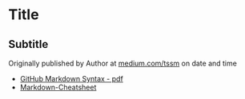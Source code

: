 # Title
## Subtitle


Originally published by Author at [medium.com/tssm]() on date and time

- [GitHub Markdown Syntax - pdf](https://guides.github.com/pdfs/markdown-cheatsheet-online.pdf)
- [Markdown-Cheatsheet](https://github.com/adam-p/markdown-here/wiki/Markdown-Cheatsheet)
